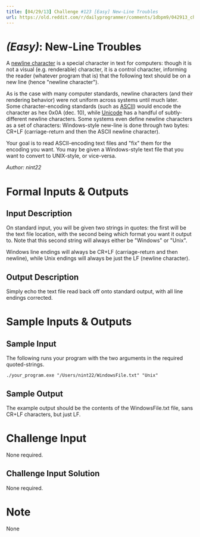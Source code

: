 ```yaml
---
title: [04/29/13] Challenge #123 [Easy] New-Line Troubles
url: https://old.reddit.com/r/dailyprogrammer/comments/1dbpm9/042913_challenge_123_easy_newline_troubles/
---
```



# [](#EasyIcon) *(Easy)*: New-Line Troubles
A [newline character](http://en.wikipedia.org/wiki/Newline) is a special character in text for computers: though it is not a visual (e.g. renderable) character, it is a control character, informing the reader (whatever program that is) that the following text should be on a new line (hence "newline character").

As is the case with many computer standards, newline characters (and their rendering behavior) were not uniform across systems until much later. Some character-encoding standards (such as [ASCII](http://en.wikipedia.org/wiki/ASCII)) would encode the character as hex 0x0A (dec. 10), while [Unicode](http://en.wikipedia.org/wiki/Unicode) has a handful of subtly-different newline characters. Some systems even define newline characters as a set of characters: Windows-style new-line is done through two bytes: CR+LF (carriage-return and then the ASCII newline character).

Your goal is to read ASCII-encoding text files and "fix" them for the encoding you want. You may be given a Windows-style text file that you want to convert to UNIX-style, or vice-versa.

*Author: nint22*
# Formal Inputs & Outputs
## Input Description
On standard input, you will be given two strings in quotes: the first will be the text file location, with the second being which format you want it output to. Note that this second string will always either be "Windows" or "Unix".

Windows line endings will always be CR+LF (carriage-return and then newline), while Unix endings will always be just the LF (newline character).
## Output Description
Simply echo the text file read back off onto standard output, with all line endings corrected.
# Sample Inputs & Outputs
## Sample Input
The following runs your program with the two arguments in the required quoted-strings.

    ./your_program.exe "/Users/nint22/WindowsFile.txt" "Unix"
## Sample Output
The example output should be the contents of the WindowsFile.txt file, sans CR+LF characters, but just LF.
# Challenge Input
None required.
## Challenge Input Solution
None required.
# Note
None
				